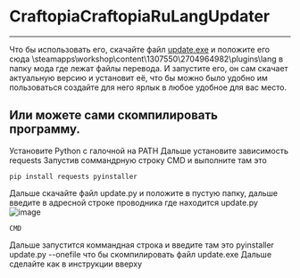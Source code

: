 # CraftopiaCraftopiaRuLangUpdater
---
Что бы использовать его, скачайте файл [update.exe](https://github.com/asidsx/CraftopiaCraftopiaRuLangUpdater/releases) и положите его сюда
\steamapps\workshop\content\1307550\2704964982\plugins\lang в папку мода где лежат файлы перевода.
И запустите его, он сам скачает актуальную версию и установит её, что бы можно было удобно им пользоваться создайте для него ярлык в любое удобное для вас место.

## Или можете сами скомпилировать программу.
Установите Python с галочной на PATH
Дальше установите зависимость requests
Запустив соммандрную строку CMD и выполните там это 
```
pip install requests pyinstaller
```
Дальше скачайте файл update.py и положите в пустую папку, дальше введите в адресной строке проводника где находится update.py 
![image](https://github.com/asidsx/CraftopiaCraftopiaRuLangUpdater/assets/106923482/06d13d12-85eb-4147-b1bc-3cf1d0ead3e7)
```
CMD
```



Дальше запустится коммандная строка и введите там это pyinstaller update.py --onefile   что бы скомпилировать файл update.exe
Дальше сделайте как в инструкции вверху

